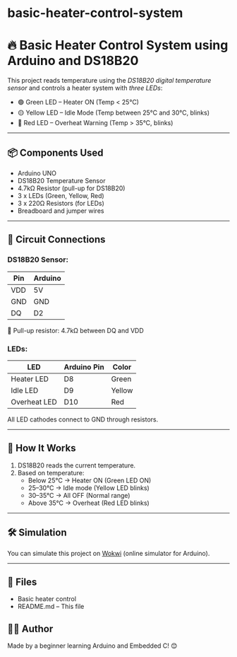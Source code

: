 # basic-heater-control-system
# 🔥 Basic Heater Control System using Arduino and DS18B20

This project reads temperature using the *DS18B20 digital temperature sensor* and controls a heater system with *three LEDs*:

- 🟢 Green LED – Heater ON (Temp < 25°C)
- 🟡 Yellow LED – Idle Mode (Temp between 25°C and 30°C, blinks)
- 🔴 Red LED – Overheat Warning (Temp > 35°C, blinks)

---

## 📦 Components Used

- Arduino UNO
- DS18B20 Temperature Sensor
- 4.7kΩ Resistor (pull-up for DS18B20)
- 3 x LEDs (Green, Yellow, Red)
- 3 x 220Ω Resistors (for LEDs)
- Breadboard and jumper wires

---

## 🔌 Circuit Connections

### DS18B20 Sensor:
| Pin  | Arduino |
|------|---------|
| VDD  | 5V      |
| GND  | GND     |
| DQ   | D2      |

🔁 Pull-up resistor: 4.7kΩ between DQ and VDD

### LEDs:
| LED         | Arduino Pin | Color   |
|-------------|-------------|---------|
| Heater LED  | D8          | Green   |
| Idle LED    | D9          | Yellow  |
| Overheat LED| D10         | Red     |

All LED cathodes connect to GND through resistors.

---

## 🧠 How It Works

1. DS18B20 reads the current temperature.
2. Based on temperature:
   - Below 25°C → Heater ON (Green LED ON)
   - 25–30°C → Idle mode (Yellow LED blinks)
   - 30–35°C → All OFF (Normal range)
   - Above 35°C → Overheat (Red LED blinks)

---

## 🛠 Simulation

You can simulate this project on [Wokwi](https://wokwi.com/) (online simulator for Arduino).

---

## 📁 Files

- Basic heater control
- README.md – This file

## 🧑‍💻 Author

Made by a beginner learning Arduino and Embedded C! 😊
